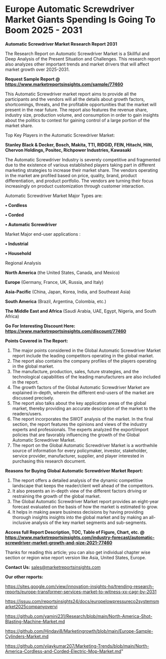 # Europe Automatic Screwdriver Market Giants Spending Is Going To Boom 2025 - 2031

<strong>Automatic Screwdriver Market Research Report 2031</strong>

The Research Report on Automatic Screwdriver Market is a Skillful and Deep Analysis of the Present Situation and Challenges. This research report also analyzes other important trends and market drivers that will affect market growth over 2025-2031.

<strong>Request Sample Report @ <a href=https://www.marketreportsinsights.com/sample/77460>https://www.marketreportsinsights.com/sample/77460</a></strong>

This Automatic Screwdriver market report aims to provide all the participants and the vendors will all the details about growth factors, shortcomings, threats, and the profitable opportunities that the market will present in the near future. The report also features the revenue share, industry size, production volume, and consumption in order to gain insights about the politics to contest for gaining control of a large portion of the market share.

Top Key Players in the Automatic Screwdriver Market:

<strong>Stanley Black & Decker, Bosch, Makita, TTI, RIDGID, FEIN, Hitachi, Hilti, Chervon Holdings, Positec, Richpower Industries, Kawasaki</strong>

The Automatic Screwdriver Industry is severely competitive and fragmented due to the existence of various established players taking part in different marketing strategies to increase their market share. The vendors operating in the market are profiled based on price, quality, brand, product differentiation, and product portfolio. The vendors are turning their focus increasingly on product customization through customer interaction.

Automatic Screwdriver Market Major Types are:

<strong>• Cordless

• Corded

• Automatic Screwdriver</strong>

Market Major end-user applications :

<strong>• Industrial

• Household</strong>

Regional Analysis

</u><strong><b>North America</b></strong> (the United States, Canada, and Mexico)

<strong><b>Europe </b></strong>(Germany, France, UK, Russia, and Italy)

<strong><b>Asia-Pacific</b></strong> (China, Japan, Korea, India, and Southeast Asia)

<strong><b>South America</b></strong> (Brazil, Argentina, Colombia, etc.)

<strong><b>The Middle East and Africa</b></strong> (Saudi Arabia, UAE, Egypt, Nigeria, and South Africa)

<strong>Go For Interesting Discount Here: <a href=https://www.marketreportsinsights.com/discount/77460>https://www.marketreportsinsights.com/discount/77460</a></strong>

<strong>Points Covered in The Report:</strong>
<ol>
  <li>The major points considered in the Global Automatic Screwdriver Market report include the leading competitors operating in the global market.</li>
  <li>The report also contains the company profiles of the players operating in the global market.</li>
  <li>The manufacture, production, sales, future strategies, and the technological capabilities of the leading manufacturers are also included in the report.</li>
  <li>The growth factors of the Global Automatic Screwdriver Market are explained in-depth, wherein the different end-users of the market are discussed precisely.</li>
  <li>The report also talks about the key application areas of the global market, thereby providing an accurate description of the market to the readers/users.</li>
  <li>The report incorporates the SWOT analysis of the market. In the final section, the report features the opinions and views of the industry experts and professionals. The experts analyzed the export/import policies that are favorably influencing the growth of the Global Automatic Screwdriver Market.</li>
  <li>The report on the Global Automatic Screwdriver Market is a worthwhile source of information for every policymaker, investor, stakeholder, service provider, manufacturer, supplier, and player interested in purchasing this research document.</li>
</ol>
<strong>Reasons for Buying Global Automatic Screwdriver Market Report:</strong>

<ol>
  <li>The report offers a detailed analysis of the dynamic competitive landscape that keeps the reader/client well ahead of the competitors.</li>
  <li>It also presents an in-depth view of the different factors driving or restraining the growth of the global market.</li>
  <li>The Global Automatic Screwdriver Market report provides an eight-year forecast evaluated on the basis of how the market is estimated to grow.</li>
  <li>It helps in making aware business decisions by having providing thorough insights insights into the global market and by making an all-inclusive analysis of the key market segments and sub-segments.</li>
</ol>
<strong>Access full Report Description, TOC, Table of Figure, Chart, etc. @ <a href=https://www.marketreportsinsights.com/industry-forecast/automatic-screwdriver-market-growth-and-size-2021-77460>https://www.marketreportsinsights.com/industry-forecast/automatic-screwdriver-market-growth-and-size-2021-77460</a></strong>


Thanks for reading this article; you can also get individual chapter wise section or region wise report version like Asia, United States, Europe.

<strong>Contact Us:</strong>
sales@marketreportsinsights.com

<strong>Our other reports:</strong>

<a href=https://sites.google.com/view/innovation-insights-hq/trending-research-reports/europe-transformer-services-market-to-witness-xx-cagr-by-2031>https://sites.google.com/view/innovation-insights-hq/trending-research-reports/europe-transformer-services-market-to-witness-xx-cagr-by-2031</a>

<a href=https://issuu.com/reportsinsights24/docs/europelowpressureco2systemsmarket2025companyovervi>https://issuu.com/reportsinsights24/docs/europelowpressureco2systemsmarket2025companyovervi</a>

<a href=https://github.com/yamini231/Research/blob/main/North-America-Shot-Blasting-Machine-Market.md>https://github.com/yamini231/Research/blob/main/North-America-Shot-Blasting-Machine-Market.md</a>

<a href=https://github.com/Hindavi8/Marketingrowth/blob/main/Europe-Sample-Cylinders-Market.md>https://github.com/Hindavi8/Marketingrowth/blob/main/Europe-Sample-Cylinders-Market.md</a>

<a href=https://github.com/vijaykumar207/Marketing-Trends/blob/main/North-America-Cordless-and-Corded-Electric-Mop-Market.md>https://github.com/vijaykumar207/Marketing-Trends/blob/main/North-America-Cordless-and-Corded-Electric-Mop-Market.md</a>"
